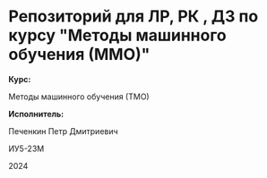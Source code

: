 # Репозиторий для ЛР, РК , ДЗ по курсу "Методы машинного обучения (ММО)"

**Курс:**

Методы машинного обучения (ТМО)

**Исполнитель:**

Печенкин Петр Дмитриевич

ИУ5-23М

2024
